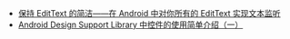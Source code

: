 - [保持 EditText 的简洁——在 Android 中对你所有的 EditText 实现文本监听](http://www.jianshu.com/p/0f6575472cb6)
- [Android Design Support Library 中控件的使用简单介绍（一）](http://www.tuicool.com/articles/aeQrYv3)